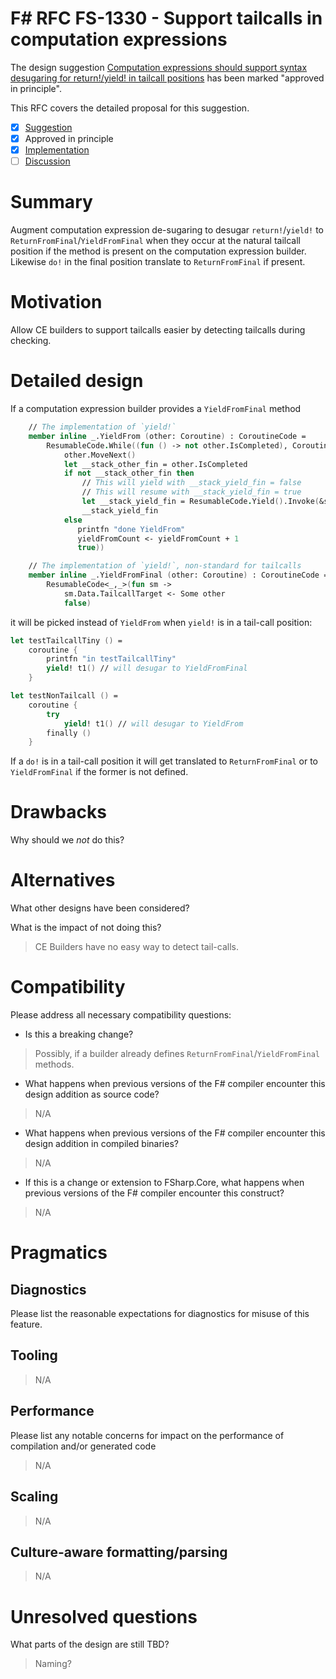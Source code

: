 # F# RFC FS-1330 - Support tailcalls in computation expressions

The design suggestion [Computation expressions should support syntax desugaring for return!/yield! in tailcall positions](https://github.com/fsharp/fslang-suggestions/issues/1006) has been marked "approved in principle".

This RFC covers the detailed proposal for this suggestion.

- [x] [Suggestion](https://github.com/fsharp/fslang-suggestions/issues/1006)
- [x] Approved in principle
- [x] [Implementation](https://github.com/dotnet/fsharp/pull/18804)
- [ ] [Discussion](https://github.com/fsharp/fslang-design/discussions/FILL-ME-IN)

# Summary

Augment computation expression de-sugaring to desugar `return!`/`yield!` to `ReturnFromFinal`/`YieldFromFinal` when they occur at the natural tailcall position if the method is present on the computation expression builder. Likewise `do!` in the final position translate to `ReturnFromFinal` if present.

# Motivation

Allow CE builders to support tailcalls easier by detecting tailcalls during checking. 

# Detailed design

If a computation expression builder provides a `YieldFromFinal` method
```fsharp
    // The implementation of `yield!`
    member inline _.YieldFrom (other: Coroutine) : CoroutineCode = 
        ResumableCode.While((fun () -> not other.IsCompleted), CoroutineCode(fun sm -> 
            other.MoveNext()
            let __stack_other_fin = other.IsCompleted
            if not __stack_other_fin then
                // This will yield with __stack_yield_fin = false
                // This will resume with __stack_yield_fin = true
                let __stack_yield_fin = ResumableCode.Yield().Invoke(&sm)
                __stack_yield_fin
            else
               printfn "done YieldFrom"
               yieldFromCount <- yieldFromCount + 1
               true))

    // The implementation of `yield!`, non-standard for tailcalls
    member inline _.YieldFromFinal (other: Coroutine) : CoroutineCode =
        ResumableCode<_,_>(fun sm ->
            sm.Data.TailcallTarget <- Some other
            false)
```
it will be picked instead of `YieldFrom` when `yield!` is in a tail-call position:
```fsharp
let testTailcallTiny () = 
    coroutine {
        printfn "in testTailcallTiny"
        yield! t1() // will desugar to YieldFromFinal
    }

let testNonTailcall () = 
    coroutine {
        try 
            yield! t1() // will desugar to YieldFrom
        finally ()
    }
```

If a `do!` is in a tail-call position it will get translated to `ReturnFromFinal` or to `YieldFromFinal` if the former is not defined.

# Drawbacks

Why should we *not* do this?

# Alternatives

What other designs have been considered?

What is the impact of not doing this?
> CE Builders have no easy way to detect tail-calls.

# Compatibility

Please address all necessary compatibility questions:

* Is this a breaking change?
> Possibly, if a builder already defines `ReturnFromFinal`/`YieldFromFinal` methods.

* What happens when previous versions of the F# compiler encounter this design addition as source code?
>N/A

* What happens when previous versions of the F# compiler encounter this design addition in compiled binaries?
>N/A

* If this is a change or extension to FSharp.Core, what happens when previous versions of the F# compiler encounter this construct?
>N/A

# Pragmatics

## Diagnostics

Please list the reasonable expectations for diagnostics for misuse of this feature.

## Tooling

>N/A

## Performance

Please list any notable concerns for impact on the performance of compilation and/or generated code

>N/A

## Scaling

>N/A

## Culture-aware formatting/parsing

>N/A

# Unresolved questions

What parts of the design are still TBD?
>Naming?
